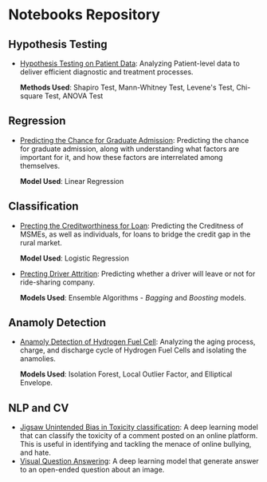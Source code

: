 # Notebooks Repository

## Hypothesis Testing
- [Hypothesis Testing on Patient Data](https://github.com/arya46/ML-DL-Projects/tree/master/Hypothesis%20Testing%20on%20Patient%20Data): Analyzing Patient-level data to deliver efficient diagnostic and treatment processes.

    **Methods Used**: Shapiro Test, Mann-Whitney Test, Levene's Test, Chi-square Test, ANOVA Test

## Regression
* [Predicting the Chance for Graduate Admission](https://github.com/arya46/ML-DL-Projects/tree/master/Predicting%20the%20Chance%20for%20Graduate%20Admission): Predicting the chance for graduate admission, along with understanding what factors are important for it, and how these factors are interrelated among themselves. 

    **Model Used**: Linear Regression

## Classification
* [Precting the Creditworthiness for Loan](https://github.com/arya46/ML-DL-Projects/tree/master/Predicting%20the%20Creditworthiness%20for%20Loan): Predicting the Creditness of MSMEs, as well as individuals, for loans to bridge the credit gap in the rural market.

    **Model Used**: Logistic Regression

* [Precting Driver Attrition](https://github.com/arya46/ML-DL-Projects/tree/master/Predicting%20Driver%20Attrition): Predicting whether a driver will leave or not for ride-sharing company.

    **Models Used**: Ensemble Algorithms - *Bagging* and *Boosting* models.

## Anamoly Detection
* [Anamoly Detection of Hydrogen Fuel Cell](https://github.com/arya46/ML-DL-Projects/tree/master/Anamoly%20Detection%20of%20Hydrogen%20Fuel%20Cell): Analyzing the aging process, charge, and discharge cycle of Hydrogen Fuel Cells and isolating the anamolies.

    **Models Used**: Isolation Forest, Local Outlier Factor, and Elliptical Envelope.

## NLP and CV
* [Jigsaw Unintended Bias in Toxicity classification](https://github.com/arya46/ML-DL-Projects/tree/master/Jigsaw%20Unintended%20Bias%20in%20Toxicity%20Classification): A deep learning model that can classify the toxicity of a comment posted on an online platform. This is useful in identifying and tackling the menace of online bullying, and hate.
* [Visual Question Answering](https://github.com/arya46/ML-DL-Projects/tree/master/Visual%20Question%20Answering): A deep learning model that generate answer to an open-ended question about an image.
